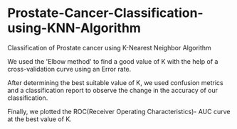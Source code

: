 # Prostate-Cancer-Classification-using-KNN-Algorithm
Classification of Prostate cancer using K-Nearest Neighbor Algorithm

We used the 'Elbow method' to find a good value of K with the help of a cross-validation curve using an Error rate.

After determining the best suitable value of K, we used confusion metrics and a classification report to observe the change in the accuracy of our classification.

Finally, we plotted the ROC(Receiver Operating Characteristics)- AUC curve at the best value of K.
